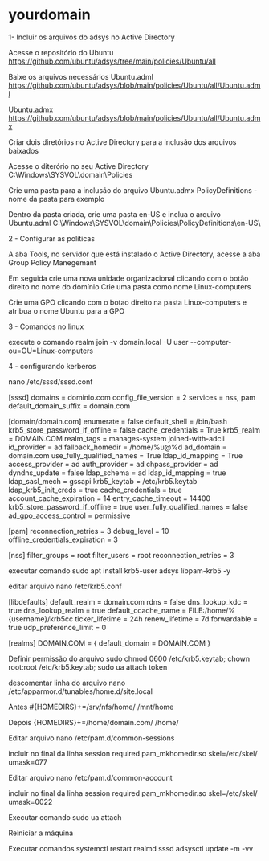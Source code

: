 # yourdomain
 
 1- Incluir os arquivos do adsys no Active Directory

 Acesse o repositório do Ubuntu
 https://github.com/ubuntu/adsys/tree/main/policies/Ubuntu/all

 Baixe os arquivos necessários
 Ubuntu.adml 
 https://github.com/ubuntu/adsys/blob/main/policies/Ubuntu/all/Ubuntu.adml
 
 Ubuntu.admx
 https://github.com/ubuntu/adsys/blob/main/policies/Ubuntu/all/Ubuntu.admx


 Criar dois diretórios no Active Directory para a inclusão dos arquivos baixados
 
 Acesse o diterório no seu Active Directory
 C:\Windows\SYSVOL\domain\Policies

 Crie uma pasta para a inclusão do arquivo Ubuntu.admx
 PolicyDefinitions - nome da pasta para exemplo

 Dentro da pasta criada, crie uma pasta en-US e inclua o arquivo Ubuntu.adml
 C:\Windows\SYSVOL\domain\Policies\PolicyDefinitions\en-US\

 2 - Configurar as políticas

 A aba Tools, no servidor que está instalado o Active Directory, acesse a aba Group Policy Manegemant

 Em seguida crie uma nova unidade organizacional clicando com o botão direito no nome do domínio
 Crie uma pasta como nome Linux-computers

 Crie uma GPO clicando com o botao direito na pasta Linux-computers e atribua o nome Ubuntu para a GPO
 

 3 - Comandos no linux

 execute o comando
 realm join -v domain.local -U user --computer-ou=OU=Linux-computers

 4 - configurando kerberos 

 nano /etc/sssd/sssd.conf

[sssd]
domains = dominio.com
config_file_version = 2
services = nss, pam
default_domain_suffix = domain.com

[domain/domain.com]
enumerate = false
default_shell = /bin/bash
krb5_store_password_if_offline = false
cache_credentials = True
krb5_realm = DOMAIN.COM
realm_tags = manages-system joined-with-adcli
id_provider = ad
fallback_homedir = /home/%u@%d
ad_domain = domain.com
use_fully_qualified_names = True
ldap_id_mapping = True
access_provider = ad
auth_provider = ad
chpass_provider = ad
dyndns_update = false
ldap_schema = ad
ldap_id_mapping = true
ldap_sasl_mech = gssapi
krb5_keytab = /etc/krb5.keytab
ldap_krb5_init_creds = true
cache_credentials = true
account_cache_expiration = 14
entry_cache_timeout = 14400
krb5_store_password_if_offline = true
user_fully_qualified_names = false
ad_gpo_access_control = permissive

[pam]
reconnection_retries = 3
debug_level = 10
offline_credentials_expiration = 3

[nss]
filter_groups = root
filter_users = root
reconnection_retries = 3

executar comando
sudo apt install krb5-user adsys libpam-krb5 -y

editar arquivo
nano /etc/krb5.conf

[libdefaults]
default_realm = domain.com
rdns = false
dns_lookup_kdc = true
dns_lookup_realm = true
default_ccache_name = FILE:/home/%{username}/krb5cc
ticker_lifetime = 24h
renew_lifetime = 7d
forwardable = true
udp_preference_limit = 0

[realms]
DOMAIN.COM = {
default_domain = DOMAIN.COM
}


Definir permissão do arquivo
sudo chmod 0600 /etc/krb5.keytab; chown root:root /etc/krb5.keytab; sudo ua attach token


descomentar linha do arquivo
nano /etc/apparmor.d/tunables/home.d/site.local

Antes
#{HOMEDIRS}+=/srv/nfs/home/ /mnt/home

Depois
{HOMEDIRS}+=/home/domain.com/ /home/


Editar arquivo
nano /etc/pam.d/common-sessions

incluir no final da linha
session required pam_mkhomedir.so skel=/etc/skel/ umask=077


Editar arquivo 
nano /etc/pam.d/common-account

incluir no final da linha
session required pam_mkhomedir.so skel=/etc/skel/ umask=0022

Executar comando
sudo ua attach

Reiniciar a máquina



Executar comandos
systemctl restart realmd sssd
adsysctl update -m -vv
